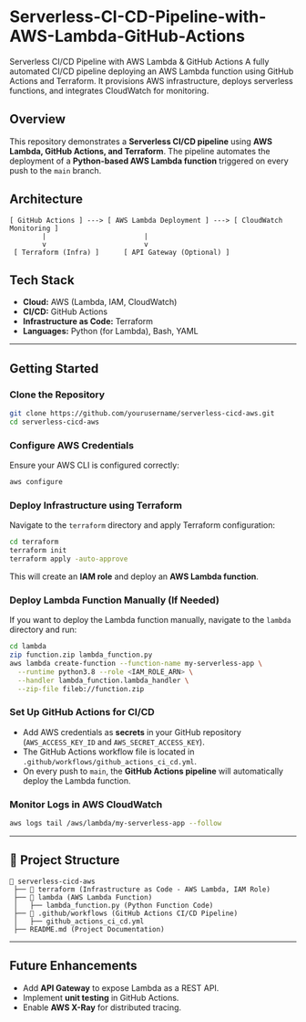 # Serverless-CI-CD-Pipeline-with-AWS-Lambda-GitHub-Actions
Serverless CI/CD Pipeline with AWS Lambda &amp; GitHub Actions A fully automated CI/CD pipeline deploying an AWS Lambda function using GitHub Actions and Terraform. It provisions AWS infrastructure, deploys serverless functions, and integrates CloudWatch for monitoring.  

## Overview
This repository demonstrates a **Serverless CI/CD pipeline** using **AWS Lambda, GitHub Actions, and Terraform**. The pipeline automates the deployment of a **Python-based AWS Lambda function** triggered on every push to the `main` branch.

## Architecture
```
[ GitHub Actions ] ---> [ AWS Lambda Deployment ] ---> [ CloudWatch Monitoring ]
        |                        |
        v                        v
 [ Terraform (Infra) ]      [ API Gateway (Optional) ]
```

## Tech Stack
- **Cloud:** AWS (Lambda, IAM, CloudWatch)
- **CI/CD:** GitHub Actions
- **Infrastructure as Code:** Terraform
- **Languages:** Python (for Lambda), Bash, YAML

---

## Getting Started

### Clone the Repository
```bash
git clone https://github.com/yourusername/serverless-cicd-aws.git
cd serverless-cicd-aws
```

### Configure AWS Credentials
Ensure your AWS CLI is configured correctly:
```bash
aws configure
```

### Deploy Infrastructure using Terraform
Navigate to the `terraform` directory and apply Terraform configuration:
```bash
cd terraform
terraform init
terraform apply -auto-approve
```
This will create an **IAM role** and deploy an **AWS Lambda function**.

### Deploy Lambda Function Manually (If Needed)
If you want to deploy the Lambda function manually, navigate to the `lambda` directory and run:
```bash
cd lambda
zip function.zip lambda_function.py
aws lambda create-function --function-name my-serverless-app \
  --runtime python3.8 --role <IAM_ROLE_ARN> \
  --handler lambda_function.lambda_handler \
  --zip-file fileb://function.zip
```

### Set Up GitHub Actions for CI/CD
- Add AWS credentials as **secrets** in your GitHub repository (`AWS_ACCESS_KEY_ID` and `AWS_SECRET_ACCESS_KEY`).
- The GitHub Actions workflow file is located in `.github/workflows/github_actions_ci_cd.yml`.
- On every push to `main`, the **GitHub Actions pipeline** will automatically deploy the Lambda function.

### Monitor Logs in AWS CloudWatch
```bash
aws logs tail /aws/lambda/my-serverless-app --follow
```

---

## 📂 Project Structure
```
📂 serverless-cicd-aws
 ├── 📂 terraform (Infrastructure as Code - AWS Lambda, IAM Role)
 ├── 📂 lambda (AWS Lambda Function)
 │   ├── lambda_function.py (Python Function Code)
 ├── 📂 .github/workflows (GitHub Actions CI/CD Pipeline)
 │   ├── github_actions_ci_cd.yml
 ├── README.md (Project Documentation)
```

---

## Future Enhancements
- Add **API Gateway** to expose Lambda as a REST API.
- Implement **unit testing** in GitHub Actions.
- Enable **AWS X-Ray** for distributed tracing.

